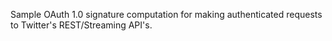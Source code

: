 Sample OAuth 1.0 signature computation for making authenticated requests to
Twitter's REST/Streaming API's.

